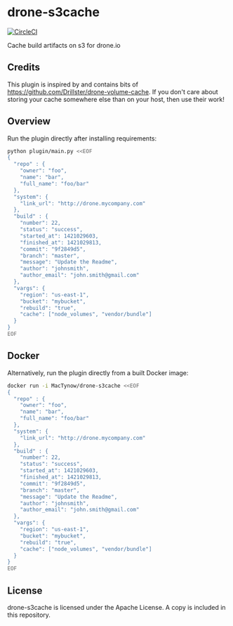 # drone-s3cache

[![CircleCI](https://circleci.com/gh/MacTynow/drone-s3cache.svg?style=svg)](https://circleci.com/gh/MacTynow/drone-s3cache)

Cache build artifacts on s3 for drone.io


## Credits 

This plugin is inspired by and contains bits of https://github.com/Drillster/drone-volume-cache. If you don't care about storing your cache somewhere else than on your host, then use their work!

## Overview

Run the plugin directly after installing requirements:

```bash
python plugin/main.py <<EOF
{
  "repo" : {
    "owner": "foo",
    "name": "bar",
    "full_name": "foo/bar"
  },
  "system": {
    "link_url": "http://drone.mycompany.com"
  },
  "build" : {
    "number": 22,
    "status": "success",
    "started_at": 1421029603,
    "finished_at": 1421029813,
    "commit": "9f2849d5",
    "branch": "master",
    "message": "Update the Readme",
    "author": "johnsmith",
    "author_email": "john.smith@gmail.com"
  },
  "vargs": {
    "region": "us-east-1",
    "bucket": "mybucket",
    "rebuild": "true",
    "cache": ["node_volumes", "vendor/bundle"]
  }
}
EOF
```

## Docker

Alternatively, run the plugin directly from a built Docker image:

```bash
docker run -i MacTynow/drone-s3cache <<EOF
{
  "repo" : {
    "owner": "foo",
    "name": "bar",
    "full_name": "foo/bar"
  },
  "system": {
    "link_url": "http://drone.mycompany.com"
  },
  "build" : {
    "number": 22,
    "status": "success",
    "started_at": 1421029603,
    "finished_at": 1421029813,
    "commit": "9f2849d5",
    "branch": "master",
    "message": "Update the Readme",
    "author": "johnsmith",
    "author_email": "john.smith@gmail.com"
  },
  "vargs": {
    "region": "us-east-1",
    "bucket": "mybucket",
    "rebuild": "true",
    "cache": ["node_volumes", "vendor/bundle"]
  }
}
EOF
```


## License

drone-s3cache is licensed under the Apache License. A copy is included
in this repository.
